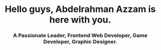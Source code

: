 <h1 align="center">Hello guys, Abdelrahman Azzam is here with you.</h1>
<h3 align="center">A Passionate Leader, Frontend Web Developer, Game Developer, Graphic Designer.</h3>
